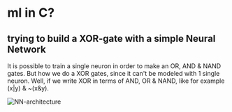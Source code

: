 # ml in C?

## trying to build a XOR-gate with a simple Neural Network

It is possible to train a single neuron in order to make an OR, AND & NAND gates.
But how we do a XOR gates, since it can't be modeled with 1 single neuron. Well, if we write XOR in terms of AND, OR & NAND, like for example (x|y) & ~(x&y).

![NN-architecture](https://github.com/ent0n29/fun-with-machine-learning-in-C/assets/105303055/350d37c9-42da-4e71-927a-6d737081eb4d)
